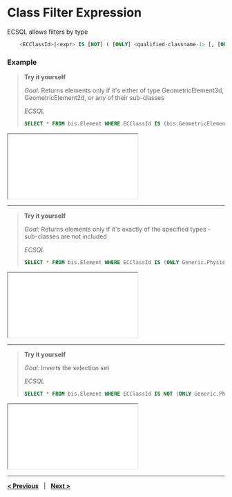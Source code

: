 
# Class Filter Expression

ECSQL allows filters by type

```sql
    <ECClassId>|<expr> IS [NOT] ( [ONLY] <qualified-classname-1> [, [ONLY] <qualified-classname-2>, ...])
```

### Example

> **Try it yourself**
>
> *Goal:* Returns elements only if it's either of type GeometricElement3d, GeometricElement2d, or any of their sub-classes
>
> *ECSQL*
>
> ```sql
> SELECT * FROM bis.Element WHERE ECClassId IS (bis.GeometricElement3d, bis.GeometricElement2d
> ```
>
<iframe class="embedded-console" src="/console/?imodel=House Sample Bak&query=SELECT * FROM bis.Element WHERE ECClassId IS (bis.GeometricElement3d, bis.GeometricElement2d)"></iframe>

---

> **Try it yourself**
>
> *Goal:* Returns elements only if it's exactly of the specified types - sub-classes are not included
>
> *ECSQL*
>
> ```sql
> SELECT * FROM bis.Element WHERE ECClassId IS (ONLY Generic.PhysicalObject, ONLY BisCore.LightLocation)
> ```
>
<iframe class="embedded-console" src="/console/?imodel=House Sample Bak&query=SELECT * FROM bis.Element WHERE ECClassId IS (ONLY Generic.PhysicalObject, ONLY BisCore.LightLocation)"></iframe>

---

> **Try it yourself**
>
> *Goal:* Inverts the selection set
>
> *ECSQL*
>
> ```sql
> SELECT * FROM bis.Element WHERE ECClassId IS NOT (ONLY Generic.PhysicalObject, ONLY BisCore.LightLocation)
> ```
>
<iframe class="embedded-console" src="/console/?imodel=HouseSample&query=SELECT * FROM bis.Element WHERE ECClassId IS NOT (ONLY Generic.PhysicalObject, ONLY Biscore.LightLocation)"></iframe>

---

[**< Previous**](./ChangeSummaryQueries.md) &nbsp; | &nbsp; [**Next >**](./ConditionalExpr.md)
